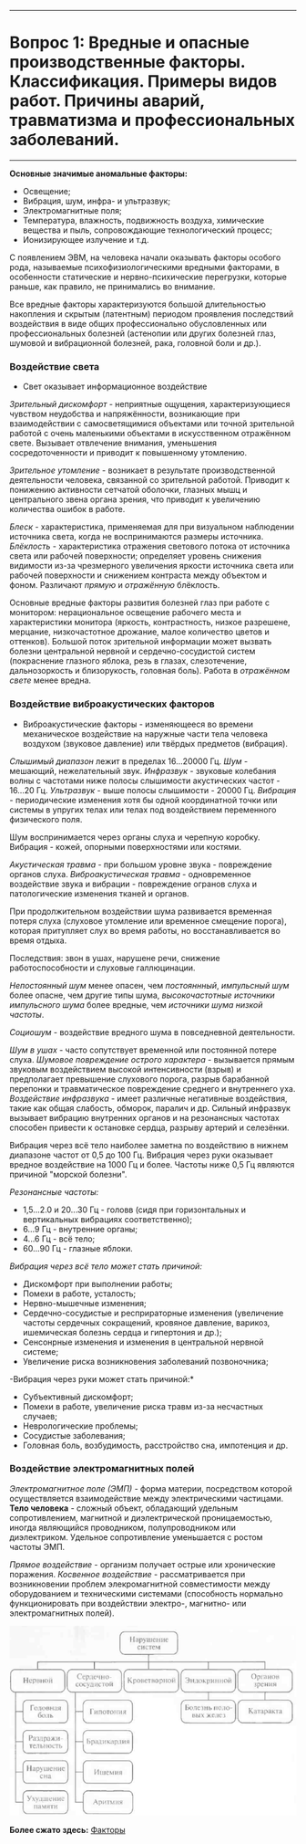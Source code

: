___
# Вопрос 1: Вредные и опасные производственные факторы. Классификация. Примеры видов работ. Причины аварий, травматизма и профессиональных заболеваний.
___

**Основные значимые аномальные факторы:**

- Освещение;
- Вибрация, шум, инфра- и ультразвук;
- Электромагнитные поля;
- Температура, влажность, подвижность воздуха, химические вещества и пыль, сопровождающие технологический процесс;
- Ионизирующее излучение и т.д.

С появлением ЭВМ, на человека начали оказывать факторы особого рода, называемые психофизиологическими вредными факторами, в особенности статические и нервно-психические перегрузки, которые раньше, как правило, не принимались во внимание.

Все вредные факторы характеризуются большой длительностью накопления и скрытым (латентным) периодом проявления последствий воздействия в виде общих профессионально обусловленных или профессиональных болезней (астенопии или других болезней глаз, шумовой и вибрационной болезней, рака, головной боли и др.).

### Воздействие света

- Свет оказывает информационное воздействие

*Зрительный дискомфорт* - неприятные ощущения, характеризующиеся чувством неудобства и напряжённости, возникающие при взаимодействии с самосветящимися объектами или точной зрительной работой с очень маленькими объектами в искусственном отражённом свете. Вызывает отвлечение внимания, уменьшения сосредоточенности и приводит к повышенному утомлению.

*Зрительное утомление* - возникает в результате производственной деятельности человека, связанной со зрительной работой. Приводит к понижению активности сетчатой оболочки, глазных мышц и центрального звена органа зрения, что приводит к увеличению количества ошибок в работе.

*Блеск* - характеристика, применяемая для при визуальном наблюдении источника света, когда не воспринимаются размеры источника.
*Блёклость* - характеристика отражения светового потока от источника света или рабочей поверхности; определяет уровень снижения видимости из-за чрезмерного увеличения яркости источника света или рабочей поверхности и снижением контраста между объектом и фоном. Различают *прямую* и *отражённую* блёклость.

Основные вредные факторы развития болезней глаз при работе с монитором: нерациональное освещение рабочего места и характеристики монитора (яркость, контрастность, низкое разрешене, мерцание, низкочастотное дрожание, малое количество цветов и оттенков).
Большой поток зрительной информации может вызвать болезни центральной нервной и сердечно-сосудистой систем (покраснение глазного яблока, резь в глазах, слезотечение, дальнозоркость и близорукость, головная боль). Работа в *отражённом свете* менее вредна.

### Воздействие виброакустических факторов

- Виброакустические факторы - изменяющееся во времени механическое воздействие на наружные части тела человека воздухом (звуковое давление) или твёрдых предметов (вибрация).

*Слышимый диапазон* лежит в пределах 16...20000 Гц.
*Шум* - мешающий, нежелательный звук.
*Инфразвук* - звуковые колебания волны с частотами ниже полосы слышимости акустических частот - 16...20 Гц.
*Ультразвук* - выше полосы слышимости - 20000 Гц.
*Вибрация* - периодические изменения хотя бы одной координатной точки или системы в упругих телах или телах под воздействием переменного физического поля.

Шум воспринимается через органы слуха и черепную коробку. Вибрация - кожей, опорными поверхностями или костями.

*Акустическая травма* - при большом уровне звука - повреждение органов слуха.
*Виброакустическая травма* - одновременное воздействие звука и вибрации - повреждение огранов слуха и патологические изменения тканей и органов.

При продолжительном воздействии шума развивается временная потеря слуха (слуховое утомление или временное смещение порога), которая притупляет слух во время работы, но восстанавливается во время отдыха.

Последствия: звон в ушах, нарушене речи, снижение работоспособности и слуховые галлюцинации.

*Непостоянный шум* менее опасен, чем *постояннный*, *импульсный шум* более опасне, чем другие типы шума, *высокочастотные источники импульсного шума* более вредные, чем *источники шума низкой частоты*.

*Социошум* - воздействие вредного шума в повседневной деятельности.

*Шум в ушах* - часто сопутствует временной или постоянной потере слуха.
*Шумовое повреждение острого характера* - вызывается прямым звуковым воздействием высокой интенсивности (взрыв) и предполагает превышение слухового порога, разрыв барабанной перепонки и травматическое повреждение среднего и внутреннего уха.
*Воздействие инфразвука* - имеет различные негативные воздействия, такие как общая слабость, обморок, паралич и др. Сильный инфразвук вызывает вибрацию внутренних органов и на резонансных частотах способен привести к остановке сердца, разрыву артерий и селезёнки.

Вибрация через всё тело наиболее заметна по воздействию в нижнем диапазоне частот от 0,5 до 100 Гц. Вибрация через руки оказывает вредное воздействие на 1000 Гц и более. Частоты ниже 0,5 Гц являются причиной "морской болезни".

*Резонансные частоты:*

- 1,5...2.0 и 20...30 Гц - головв (сидя при горизонтальных и вертикальных вибрациях соответственно);
- 6...9 Гц - внутренние органы;
- 4...6 Гц - всё тело;
- 60...90 Гц - глазные яблоки.

*Вибрация через всё тело может стать причиной:*

- Дискомфорт при выполнении работы;
- Помехи в работе, усталость;
- Нервно-мышечные изменения;
- Сердечно-сосудистые и респрираторные изменения (увеличение частоты сердечных сокращений, кровяное давление, варикоз, ишемическая болезнь сердца и гипертония и др.);
- Сенсонрные изменения и изменения в центральной нервной системе;
- Увеличение риска возникновения заболеваний позвоночника;

-Вибрация через руки может стать причиной:*

- Субъективный дискомфорт;
- Помехи в работе, увеличение риска травм из-за несчастных случаев;
- Неврологические проблемы;
- Сосудистые заболевания;
- Головная боль, возбудимость, расстройство сна, импотенция и др.

### Воздействие электромагнитных полей

*Электромагнитное поле (ЭМП)* - форма материи, посредством которой осуществляется взаимодействие между электрическими частицами.
**Тело человека** - сложный объект, обладающий удельным сопротивлением, магнитной и диэлектрической проницаемостью, иногда являющийся проводником, полупроводником или диэлектриком. Удельное сопротивление уменьшается с ростом частоты ЭМП.

*Прямое воздействие* - организм получает острые или хронические поражения.
*Косвенное воздействие* - рассматривается при возникновении проблем элекромагнитной совместимости между оборудованием и техническими системами (способность нормально функционировать при воздействии электро-, магнитно- или электромагнитных полей).

![1](../resources/imgs/1/1.png)

**Более сжато здесь:** [Факторы](https://websot.jimdo.com/%D1%81%D0%BE%D1%83%D1%82/%D0%BE%D0%BF%D0%B0%D1%81%D0%BD%D1%8B%D0%B5-%D0%B8-%D0%B2%D1%80%D0%B5%D0%B4%D0%BD%D1%8B%D0%B5-%D0%BF%D1%80%D0%BE%D0%B8%D0%B7%D0%B2%D0%BE%D0%B4%D1%81%D1%82%D0%B2%D0%B5%D0%BD%D0%BD%D1%8B%D0%B5-%D1%84%D0%B0%D0%BA%D1%82%D0%BE%D1%80%D1%8B/)